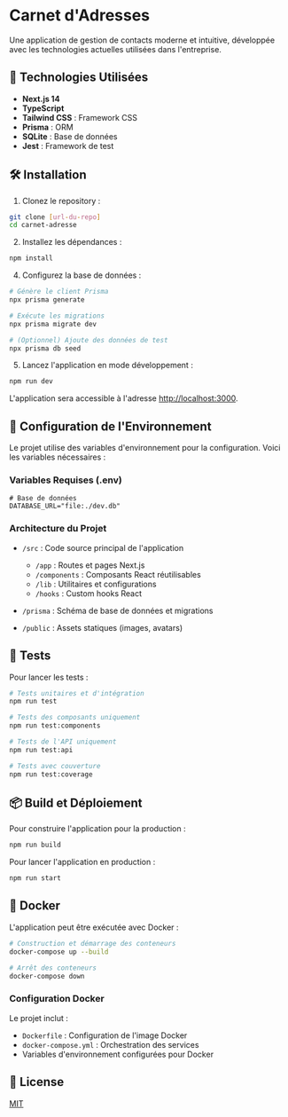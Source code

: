 # Carnet d'Adresses

Une application de gestion de contacts moderne et intuitive, développée avec les technologies actuelles utilisées dans l'entreprise.

## 🚀 Technologies Utilisées

- **Next.js 14**
- **TypeScript**
- **Tailwind CSS** : Framework CSS
- **Prisma** : ORM
- **SQLite** : Base de données
- **Jest** : Framework de test

## 🛠️ Installation

1. Clonez le repository :
```bash
git clone [url-du-repo]
cd carnet-adresse
```

2. Installez les dépendances :
```bash
npm install
```

4. Configurez la base de données :
```bash
# Génère le client Prisma
npx prisma generate

# Exécute les migrations
npx prisma migrate dev

# (Optionnel) Ajoute des données de test
npx prisma db seed
```

5. Lancez l'application en mode développement :
```bash
npm run dev
```

L'application sera accessible à l'adresse [http://localhost:3000](http://localhost:3000).

## 🔧 Configuration de l'Environnement

Le projet utilise des variables d'environnement pour la configuration. Voici les variables nécessaires :

### Variables Requises (.env)

```env
# Base de données
DATABASE_URL="file:./dev.db"
```

### Architecture du Projet

- `/src` : Code source principal de l'application
  - `/app` : Routes et pages Next.js
  - `/components` : Composants React réutilisables
  - `/lib` : Utilitaires et configurations
  - `/hooks` : Custom hooks React

- `/prisma` : Schéma de base de données et migrations
- `/public` : Assets statiques (images, avatars)


## 🧪 Tests

Pour lancer les tests :

```bash
# Tests unitaires et d'intégration
npm run test

# Tests des composants uniquement
npm run test:components

# Tests de l'API uniquement
npm run test:api

# Tests avec couverture
npm run test:coverage
```

## 📦 Build et Déploiement

Pour construire l'application pour la production :

```bash
npm run build
```

Pour lancer l'application en production :

```bash
npm run start
```

## 🐳 Docker

L'application peut être exécutée avec Docker :

```bash
# Construction et démarrage des conteneurs
docker-compose up --build

# Arrêt des conteneurs
docker-compose down
```

### Configuration Docker

Le projet inclut :
- `Dockerfile` : Configuration de l'image Docker
- `docker-compose.yml` : Orchestration des services
- Variables d'environnement configurées pour Docker

## 📝 License

[MIT](LICENSE)
